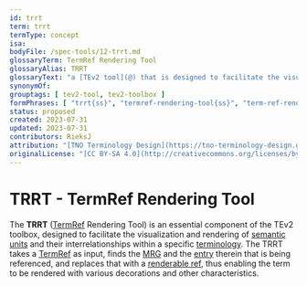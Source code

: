```yaml
---
id: trrt
term: trrt
termType: concept
isa:
bodyFile: /spec-tools/12-trrt.md
glossaryTerm: TermRef Rendering Tool
glossaryAlias: TRRT
glossaryText: "a [TEv2 tool](@) that is designed to facilitate the visualization and rendering of [TermRefs](@)."
synonymOf:
grouptags: [ tev2-tool, tev2-toolbox ]
formPhrases: [ "trrt{ss}", "termref-rendering-tool{ss}", "term-ref-rendering-tool{ss}" ]
status: proposed
created: 2023-07-31
updated: 2023-07-31
contributors: RieksJ
attribution: "[TNO Terminology Design](https://tno-terminology-design.github.io/tev2-specifications/docs)"
originalLicense: "[CC BY-SA 4.0](http://creativecommons.org/licenses/by-sa/4.0/?ref=chooser-v1)"
---
```


# TRRT - TermRef Rendering Tool

The **TRRT** ([TermRef](@) Rendering Tool) is an essential component of the TEv2 toolbox, designed to facilitate the visualization and rendering of [semantic units](@) and their interrelationships within a specific [terminology](@). The TRRT takes a [TermRef](@) as input, finds the [MRG](@) and the [entry](mrg-entry@) therein that is being referenced, and replaces that with a [renderable ref](@), thus enabling the term to be rendered with various decorations and other characteristics.
